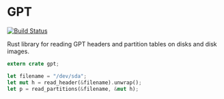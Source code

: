 # GPT
[![Build Status](https://travis-ci.org/Quyzi/gpt.svg?branch=master)](https://travis-ci.org/Quyzi/gpt)

Rust library for reading GPT headers and partition tables on disks and disk images. 

```rust
extern crate gpt;

let filename = "/dev/sda";
let mut h = read_header(&filename).unwrap();
let p = read_partitions(&filename, &mut h);
```
